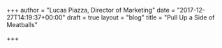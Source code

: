 +++
author = "Lucas Piazza, Director of Marketing"
date = "2017-12-27T14:19:37+00:00"
draft = true
layout = "blog"
title = "Pull Up a Side of Meatballs"

+++
